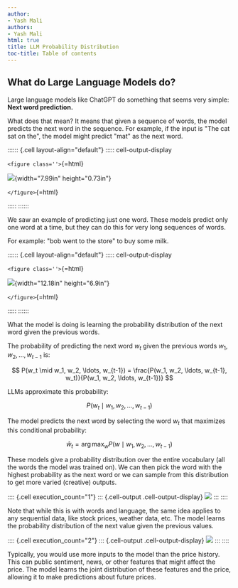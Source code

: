 ```yaml
---
author:
- Yash Mali
authors:
- Yash Mali
html: true
title: LLM Probability Distribution
toc-title: Table of contents
---
```


## What do Large Language Models do?

Large language models like ChatGPT do something that seems very simple:
**Next word prediction.**

What does that mean? It means that given a sequence of words, the model
predicts the next word in the sequence. For example, if the input is
"The cat sat on the", the model might predict "mat" as the next word.

:::::: {.cell layout-align="default"}
::::: cell-output-display
<div>

`<figure class=''>`{=html}

<div>

![](llm_dist_files/figure-markdown/mermaid-figure-1.png){width="7.99in"
height="0.73in"}

</div>

`</figure>`{=html}

</div>
:::::
::::::

We saw an example of predicting just one word. These models predict only
one word at a time, but they can do this for very long sequences of
words.

For example: "bob went to the store" to buy some milk.

:::::: {.cell layout-align="default"}
::::: cell-output-display
<div>

`<figure class=''>`{=html}

<div>

![](llm_dist_files/figure-markdown/mermaid-figure-2.png){width="12.18in"
height="6.9in"}

</div>

`</figure>`{=html}

</div>
:::::
::::::

What the model is doing is learning the probability distribution of the
next word given the previous words.

The probability of predicting the next word $w_{t}$ given the previous
words $w_1, w_2, \ldots, w_{t-1}$ is:

$$
P(w_t \mid w_1, w_2, \ldots, w_{t-1}) = \frac{P(w_1, w_2, \ldots, w_{t-1}, w_t)}{P(w_1, w_2, \ldots, w_{t-1})}
$$

LLMs approximate this probability:

$$
P(w_t \mid w_1, w_2, \ldots, w_{t-1})
$$

The model predicts the next word by selecting the word $w_t$ that
maximizes this conditional probability:

$$
\hat{w}_t = \arg\max_{w} P(w \mid w_1, w_2, \ldots, w_{t-1})
$$

These models give a probability distribution over the entire vocabulary
(all the words the model was trained on). We can then pick the word with
the highest probability as the next word or we can sample from this
distribution to get more varied (creative) outputs.

:::: {.cell execution_count="1"}
::: {.cell-output .cell-output-display}
![](llm_dist_files/figure-markdown/cell-2-output-1.png)
:::
::::

Note that while this is with words and language, the same idea applies
to any sequential data, like stock prices, weather data, etc. The model
learns the probability distribution of the next value given the previous
values.

:::: {.cell execution_count="2"}
::: {.cell-output .cell-output-display}
![](llm_dist_files/figure-markdown/cell-3-output-1.png)
:::
::::

Typically, you would use more inputs to the model than the price
history. This can public sentiment, news, or other features that might
affect the price. The model learns the joint distribution of these
features and the price, allowing it to make predictions about future
prices.
